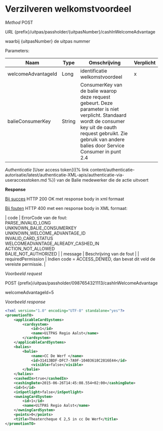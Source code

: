 ---
---

# Verzilveren welkomstvoordeel

_Method_
POST

_URL_
{prefix}/uitpas/passholder/{uitpasNumber}/cashInWelcomeAdvantage

waarbij {uitpasNumber} de uitpas nummer

Parameters:

| **Naam** | **Type** | **Omschrijving** | **Verplicht** |
| --- | --- | --- | --- |
| welcomeAdvantageId | Long | identificatie welkomstvoordeel | x |
| balieConsumerKey | String | ConsumerKey van de balie waarop deze request gebeurt. Deze parameter is niet verplicht. Standaard wordt de consumer key uit de oauth request gebruikt. Zie gebruik van andere balies door Service Consumer in punt 2.4 |  |

_Authenticatie_
[User access token]({% link content/authenticatie-autorisatie/latest/authenticatie-XML-apis/authenticatie-via-useraccesstoken.md %}) van de Balie medewerker die de actie uitvoert

**Response**

<u>Bij succes</u>
HTTP 200 OK met response body in xml formaat

<u>Bij fouten</u>
HTTP 400 met een response body in XML formaat:

| code | ErrorCode van de fout:<br>PARSE_INVALID_LONG<br>UNKNOWN_BALIE_CONSUMERKEY<br>UNKNOWN_WELCOME_ADVANTAGE_ID<br>INVALID_CARD_STATUS<br>WELCOMEADVANTAGE_ALREADY_CASHED_IN<br>ACTION_NOT_ALLOWED<br>BALIE_NOT_AUTHORIZED |
| message | Beschrijving van de fout |
| requiredPermission | Indien code = ACCESS_DENIED, dan bevat dit veld de vereiste permissie. |

_Voorbeeld request_

POST {prefix}/uitpas/passholder/0987654321113/cashInWelcomeAdvantage

welcomeAdvantageId=5

_Voorbeeld response_


~~~xml
<?xml version="1.0" encoding="UTF-8" standalone="yes"?>
<promotionTO>
	<applicableCardSystems>
		<cardsystem>
			<id>1</id>
			<name>UiTPAS Regio Aalst</name>
		</cardsystem>
	</applicableCardSystems>
	<balies>
		<balie>
			<name>CC De Werf </name>
			<id>31413BDF-DFC7-7A9F-10403618C2816E44</id>
			<visible>false</visible>
		</balie>
	</balies>
	<cashedIn>true</cashedIn>
	<cashingDate>2015-06-26T14:45:08.554+02:00</cashingDate>
	<id>5</id>
	<inSpotlight>false</inSpotlight>
	<owningCardSystem>
		<id>1</id>
		<name>UiTPAS Regio Aalst</name>
	</owningCardSystem>
	<points>0</points>
	<title>Theatercheque € 2,5 in cc De Werf</title>
</promotionTO>
~~~
